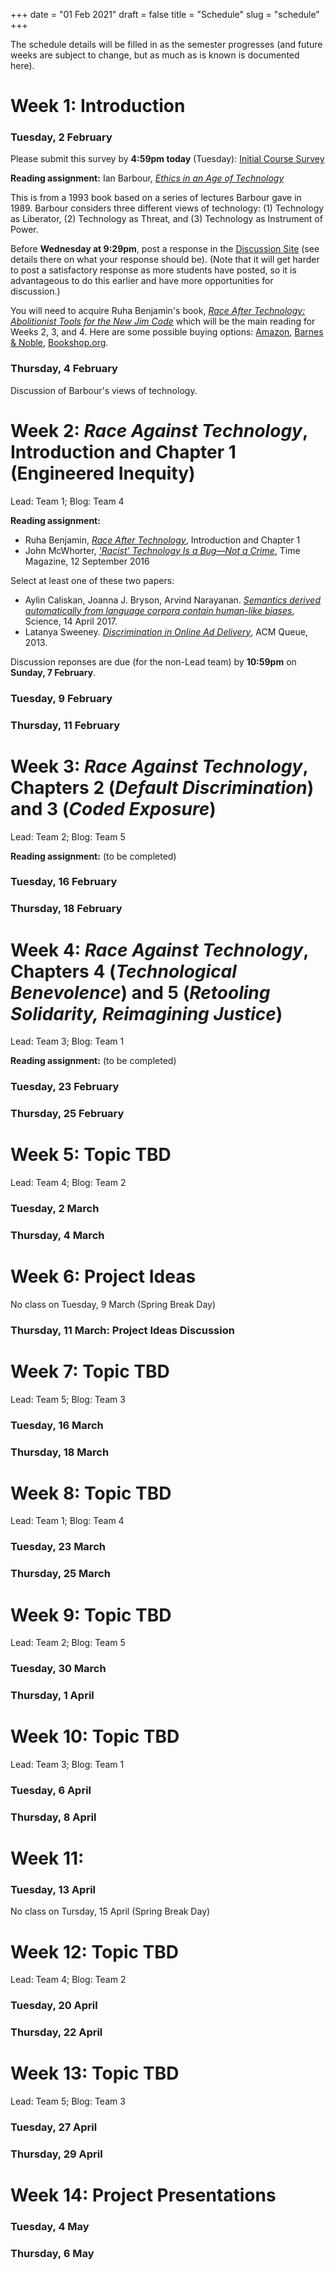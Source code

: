 +++
date = "01 Feb 2021"
draft = false
title = "Schedule"
slug = "schedule"
+++

The schedule details will be filled in as the semester progresses (and
future weeks are subject to change, but as much as is known is
documented here).

# Week 1: Introduction

### Tuesday, 2 February

Please submit this survey by **4:59pm today** (Tuesday): [Initial Course Survey](https://docs.google.com/forms/d/e/1FAIpQLSc5fYmEdj651zEzQXu_uADKcyQFkOHmxVXqBazlTK-FDEcmlg/viewform?usp=sf_link)

**Reading assignment:** Ian Barbour, [_Ethics in an Age of Technology_](/docs/barbour-views-of-technology.pdf)

This is from a 1993 book based on a series of lectures Barbour gave in
1989. Barbour considers three different views of technology: (1)
Technology as Liberator, (2) Technology as Threat, and (3) Technology
as Instrument of Power.

Before **Wednesday at 9:29pm**, post a response in the [Discussion
Site](https://github.com/csethics/csethics.github.io/discussions/7#discussion-2560242)
(see details there on what your response should be). (Note that it
will get harder to post a satisfactory response as more students have
posted, so it is advantageous to do this earlier and have more
opportunities for discussion.)

You will need to acquire Ruha Benjamin's book, [_Race After
Technology: Abolitionist Tools for the New Jim
Code_](https://www.ruhabenjamin.com/race-after-technology) which will
be the main reading for Weeks 2, 3, and 4. Here are some possible
buying options:
[Amazon](https://www.amazon.com/Race-After-Technology-Abolitionist-Tools/dp/1509526404),
[Barnes &amp;
Noble](https://www.barnesandnoble.com/w/race-after-technology-ruha-benjamin/1130411395),
[Bookshop.org](https://bookshop.org/books/race-after-technology-abolitionist-tools-for-the-new-jim-code/9781509526406). 

### Thursday, 4 February

Discussion of Barbour's views of technology.

# Week 2: _Race Against Technology_, Introduction and Chapter 1 (Engineered Inequity)

Lead: Team 1; Blog: Team 4

**Reading assignment:**
- Ruha Benjamin, [_Race After Technology_](https://www.ruhabenjamin.com/race-after-technology), Introduction and Chapter 1 
- John McWhorter, [_'Racist' Technology Is a Bug—Not a Crime_](https://time.com/4475627/is-technology-capable-of-being-racist/), Time Magazine, 12 September 2016

Select at least one of these two papers:
- Aylin Caliskan, Joanna J. Bryson, Arvind Narayanan. [_Semantics derived automatically from language corpora contain human-like biases_](/docs/caliskan-language-biases.pdf), Science, 14 April 2017.
- Latanya Sweeney. [_Discrimination in Online Ad Delivery_](/sweeney-discrimination-ads.pdf), ACM Queue, 2013.

Discussion reponses are due (for the non-Lead team) by **10:59pm** on **Sunday, 7 February**.

### Tuesday, 9 February

### Thursday, 11 February

# Week 3: _Race Against Technology_, Chapters 2 (_Default Discrimination_) and 3 (_Coded Exposure_)

Lead: Team 2; Blog: Team 5

**Reading assignment:** (to be completed)

### Tuesday, 16 February

### Thursday, 18 February


# Week 4: _Race Against Technology_, Chapters 4 (_Technological Benevolence_) and 5 (_Retooling Solidarity, Reimagining Justice_)

Lead: Team 3; Blog: Team 1

**Reading assignment:** (to be completed)

### Tuesday, 23 February

### Thursday, 25 February


# Week 5: Topic TBD

Lead: Team 4; Blog: Team 2

### Tuesday, 2 March

### Thursday, 4 March

# Week 6: Project Ideas

No class on Tuesday, 9 March (Spring Break Day)

### Thursday, 11 March: Project Ideas Discussion

# Week 7: Topic TBD

Lead: Team 5; Blog: Team 3

### Tuesday, 16 March

### Thursday, 18 March


# Week 8: Topic TBD

Lead: Team 1; Blog: Team 4

### Tuesday, 23 March

### Thursday, 25 March

# Week 9: Topic TBD

Lead: Team 2; Blog: Team 5

### Tuesday, 30 March

### Thursday, 1 April

# Week 10: Topic TBD

Lead: Team 3; Blog: Team 1

### Tuesday, 6 April

### Thursday, 8 April

# Week 11:

### Tuesday, 13 April

No class on Tursday, 15 April (Spring Break Day)


# Week 12: Topic TBD

Lead: Team 4; Blog: Team 2

### Tuesday, 20 April

### Thursday, 22 April

# Week 13: Topic TBD

Lead: Team 5; Blog: Team 3

### Tuesday, 27 April

### Thursday, 29 April

# Week 14: Project Presentations

### Tuesday, 4 May

### Thursday, 6 May